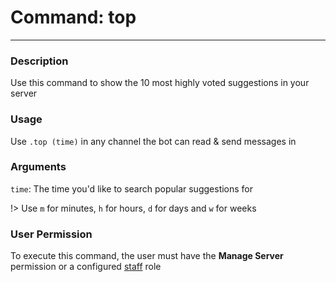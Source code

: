 # Command: top
---
### Description
Use this command to show the 10 most highly voted suggestions in your server

### Usage
Use `.top (time)` in any channel the bot can read & send messages in

### Arguments
`time`: The time you'd like to search popular suggestions for

!> Use `m` for minutes, `h` for hours, `d` for days and `w` for weeks

### User Permission
To execute this command, the user must have the **Manage Server** permission or a configured [staff](/config/staffroles.md) role
